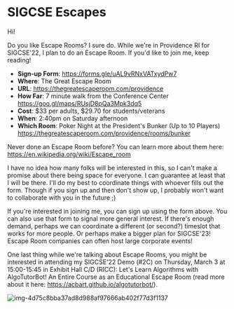 # SIGCSE Escapes

Hi!

Do you like Escape Rooms? I sure do. While we're in Providence RI for SIGCSE'22, I plan to do an Escape Room. If you'd like to join me, keep reading!

* **Sign-up Form**: <https://forms.gle/uAL9vRNxVATxydPw7>
* **Where**: The Great Escape Room
* **URL**: <https://thegreatescaperoom.com/providence>
* **How Far**: 7 minute walk from the Conference Center <https://goo.gl/maps/RUsjD8pQa3Mpk3dq5>
* **Cost**: $33 per adults, $29.70 for students/veterans
* **When**: 2:40pm on Saturday afternoon
* **Which Room**: Poker Night at the President's Bunker (Up to 10 Players) <https://thegreatescaperoom.com/providence/rooms/bunker>

Never done an Escape Room before? You can learn more about them here: <https://en.wikipedia.org/wiki/Escape_room>

I have no idea how many folks will be interested in this, so I can't make a promise about there being space for everyone. I can guarantee at least that I will be there. I'll do my best to coordinate things with whoever fills out the form. Though if you sign up and then don't show up, I probably won't want to collaborate with you in the future ;)

If you're interested in joining me, you can sign up using the form above. You can also use that form to signal more general interest. If there's enough demand, perhaps we can coordinate a different (or second?) timeslot that works for more people. Or perhaps make a bigger plan for SIGCSE'23! Escape Room companies can often host large corporate events!

One last thing while we're talking about Escape Rooms, you might be interested in attending my SIGCSE'22 Demo (#2C) on Thursday, March 3 at 15:00-15:45 in Exhibit Hall C/D (RICC): Let's Learn Algorithms with AlgoTutorBot! An Entire Course as an Educational Escape Room (read more about it here: <https://acbart.github.io/algotutorbot/>).

![img-4d75c8bba37ad8d988af97666ab402f77d3f1137](https://user-images.githubusercontent.com/897227/154806502-10fcc88c-0010-4a92-ae5c-631049f65a5d.jpg)
